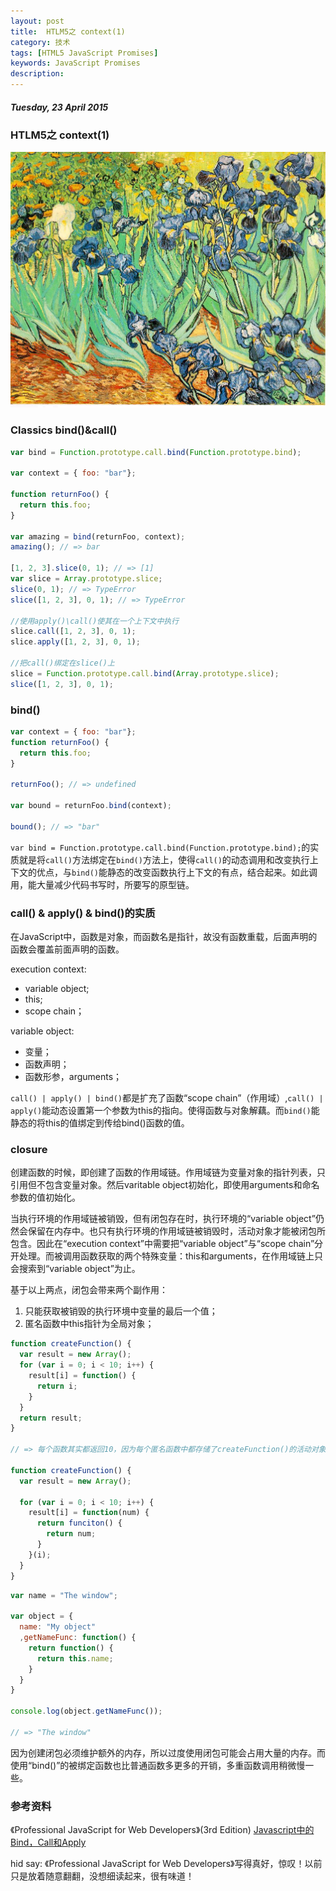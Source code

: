 ```yaml
---
layout: post
title:  HTLM5之 context(1)
category: 技术
tags: [HTML5 JavaScript Promises]
keywords: JavaScript Promises
description: 
---
```


##### Tuesday, 23 April 2015

### HTLM5之 context(1)

![梵高](/../../assets/img/tech/2015/VanGogh_Irises_1.jpg)

### Classics bind()&call()

````javascript
var bind = Function.prototype.call.bind(Function.prototype.bind);

var context = { foo: "bar"};

function returnFoo() {
  return this.foo;
}

var amazing = bind(returnFoo, context);
amazing(); // => bar

[1, 2, 3].slice(0, 1); // => [1]
var slice = Array.prototype.slice;
slice(0, 1); // => TypeError
slice([1, 2, 3], 0, 1); // => TypeError

//使用apply()\call()使其在一个上下文中执行
slice.call([1, 2, 3], 0, 1);
slice.apply([1, 2, 3], 0, 1);

//把call()绑定在slice()上
slice = Function.prototype.call.bind(Array.prototype.slice);
slice([1, 2, 3], 0, 1);
````

### bind()

````javascript
var context = { foo: "bar"};
function returnFoo() {
  return this.foo;
}

returnFoo(); // => undefined

var bound = returnFoo.bind(context);

bound(); // => "bar"
````

`var bind = Function.prototype.call.bind(Function.prototype.bind);`的实质就是将`call()`方法绑定在`bind()`方法上，使得`call()`的动态调用和改变执行上下文的优点，与`bind()`能静态的改变函数执行上下文的有点，结合起来。如此调用，能大量减少代码书写时，所要写的原型链。

### call() & apply() & bind()的实质

在JavaScript中，函数是对象，而函数名是指针，故没有函数重载，后面声明的函数会覆盖前面声明的函数。

execution context:
- variable object;
- this;
- scope chain；

variable object:
- 变量；
- 函数声明；
- 函数形参，arguments；

`call() | apply() | bind()`都是扩充了函数“scope chain”（作用域）,`call() | apply()`能动态设置第一个参数为this的指向。使得函数与对象解藕。而`bind()`能静态的将this的值绑定到传给bind()函数的值。

### closure

创建函数的时候，即创建了函数的作用域链。作用域链为变量对象的指针列表，只引用但不包含变量对象。然后varitable object初始化，即使用arguments和命名参数的值初始化。

当执行环境的作用域链被销毁，但有闭包存在时，执行环境的“variable object”仍然会保留在内存中。也只有执行环境的作用域链被销毁时，活动对象才能被闭包所包含。因此在“execution context”中需要把“variable object”与“scope chain”分开处理。而被调用函数获取的两个特殊变量：this和arguments，在作用域链上只会搜索到“variable object”为止。

基于以上两点，闭包会带来两个副作用：
1. 只能获取被销毁的执行环境中变量的最后一个值；
2. 匿名函数中this指针为全局对象；

````javascript
function createFunction() {
  var result = new Array();
  for (var i = 0; i < 10; i++) {
    result[i] = function() {
      return i;
    }
  }
  return result;
}

// => 每个函数其实都返回10，因为每个匿名函数中都存储了createFunction()的活动对象，只有当其返回之后才把其值包含在闭包中;

function createFunction() {
  var result = new Array();
  
  for (var i = 0; i < 10; i++) {
    result[i] = function(num) {
      return funciton() {
        return num;
      }
    }(i);
  }
}

````

````javascript
var name = "The window";

var object = {
  name: "My object"
  ,getNameFunc: function() {
    return function() {
      return this.name;
    }
  }
}

console.log(object.getNameFunc());

// => "The window"

````

因为创建闭包必须维护额外的内存，所以过度使用闭包可能会占用大量的内存。而使用“bind()”的被绑定函数也比普通函数多更多的开销，多重函数调用稍微慢一些。


### 参考资料
《Professional JavaScript for Web Developers》(3rd Edition)
[Javascript中的Bind，Call和Apply ](http://www.html-js.com/article/JavaScript-functional-programming-in-Javascript-Bind-Call-and-Apply)

hid say: 《Professional JavaScript for Web Developers》写得真好，惊叹！以前只是放着随意翻翻，没想细读起来，很有味道！
